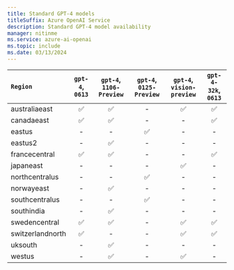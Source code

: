 ```yaml
---
title: Standard GPT-4 models
titleSuffix: Azure OpenAI Service
description: Standard GPT-4 model availability
manager: nitinme
ms.service: azure-ai-openai
ms.topic: include
ms.date: 03/13/2024
---
```


| `Region`   | `gpt-4`, `0613`   | `gpt-4`, `1106-Preview`   | `gpt-4`, `0125-Preview`   | `gpt-4`, `vision-preview`   | `gpt-4-32k`, `0613`   |
|:-----------------|:-------------------:|:---------------------------:|:---------------------------:|:-----------------------------:|:-----------------------:|
| australiaeast    | ✅                | ✅                        | -                       | ✅                          | ✅                    |
| canadaeast       | ✅                | ✅                        | -                       | -                         | ✅                    |
| eastus           | -               | -                       | ✅                        | -                         | -                   |
| eastus2          | -               | ✅                        | -                       | -                         | -                   |
| francecentral    | ✅                | ✅                        | -                       | -                         | ✅                    |
| japaneast        | -               | -                       | -                       | ✅                          | -                   |
| northcentralus   | -               | -                       | ✅                        | -                         | -                   |
| norwayeast       | -               | ✅                        | -                       | -                         | -                   |
| southcentralus   | -               | -                       | ✅                        | -                         | -                   |
| southindia       | -               | ✅                        | -                       | -                         | -                   |
| swedencentral    | ✅                | ✅                        | -                       | ✅                          | ✅                    |
| switzerlandnorth | ✅                | -                       | -                       | ✅                          | ✅                    |
| uksouth          | -               | ✅                        | -                       | -                         | -                   |
| westus           | -               | ✅                        | -                       | ✅                          | -                   |